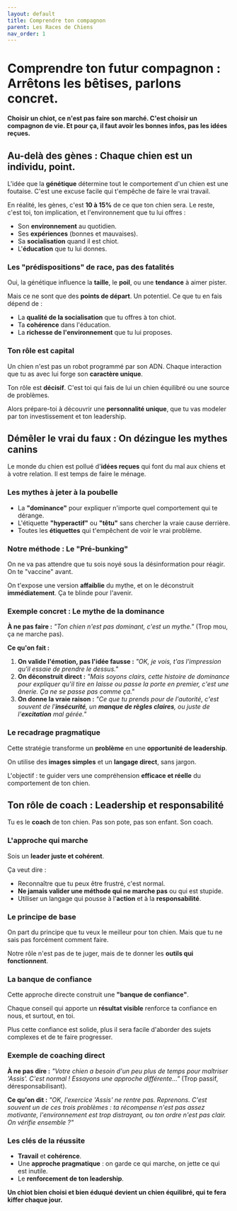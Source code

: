 ```yaml
---
layout: default
title: Comprendre ton compagnon
parent: Les Races de Chiens
nav_order: 1
---
```


# Comprendre ton futur compagnon : Arrêtons les bêtises, parlons concret.

**Choisir un chiot, ce n'est pas faire son marché. C'est choisir un compagnon de vie. Et pour ça, il faut avoir les bonnes infos, pas les idées reçues.**

## Au-delà des gènes : Chaque chien est un individu, point.

L'idée que la **génétique** détermine tout le comportement d'un chien est une foutaise. C'est une excuse facile qui t'empêche de faire le vrai travail.

En réalité, les gènes, c'est **10 à 15%** de ce que ton chien sera. Le reste, c'est toi, ton implication, et l'environnement que tu lui offres :

*   Son **environnement** au quotidien.
*   Ses **expériences** (bonnes et mauvaises).
*   Sa **socialisation** quand il est chiot.
*   L'**éducation** que tu lui donnes.

### Les "prédispositions" de race, pas des fatalités

Oui, la génétique influence la **taille**, le **poil**, ou une **tendance** à aimer pister.

Mais ce ne sont que des **points de départ**. Un potentiel. Ce que tu en fais dépend de :

*   La **qualité de la socialisation** que tu offres à ton chiot.
*   Ta **cohérence** dans l'éducation.
*   La **richesse de l'environnement** que tu lui proposes.

### Ton rôle est capital

Un chien n'est pas un robot programmé par son ADN. Chaque interaction que tu as avec lui forge son **caractère unique**.

Ton rôle est **décisif**. C'est toi qui fais de lui un chien équilibré ou une source de problèmes.

Alors prépare-toi à découvrir une **personnalité unique**, que tu vas modeler par ton investissement et ton leadership.

## Démêler le vrai du faux : On dézingue les mythes canins

Le monde du chien est pollué d'**idées reçues** qui font du mal aux chiens et à votre relation. Il est temps de faire le ménage.

### Les mythes à jeter à la poubelle

*   La **"dominance"** pour expliquer n'importe quel comportement qui te dérange.
*   L'étiquette **"hyperactif"** ou **"têtu"** sans chercher la vraie cause derrière.
*   Toutes les **étiquettes** qui t'empêchent de voir le vrai problème.

### Notre méthode : Le "Pré-bunking"

On ne va pas attendre que tu sois noyé sous la désinformation pour réagir. On te "vaccine" avant.

On t'expose une version **affaiblie** du mythe, et on le déconstruit **immédiatement**. Ça te blinde pour l'avenir.

### Exemple concret : Le mythe de la dominance

**À ne pas faire :** *"Ton chien n'est pas dominant, c'est un mythe."* (Trop mou, ça ne marche pas).

**Ce qu'on fait :**

1.  **On valide l'émotion, pas l'idée fausse :** *"OK, je vois, t'as l'impression qu'il essaie de prendre le dessus."*
2.  **On déconstruit direct :** *"Mais soyons clairs, cette histoire de dominance pour expliquer qu'il tire en laisse ou passe la porte en premier, c'est une ânerie. Ça ne se passe pas comme ça."*
3.  **On donne la vraie raison :** *"Ce que tu prends pour de l'autorité, c'est souvent de l'**insécurité**, un **manque de règles claires**, ou juste de l'**excitation** mal gérée."*

### Le recadrage pragmatique

Cette stratégie transforme un **problème** en une **opportunité de leadership**.

On utilise des **images simples** et un **langage direct**, sans jargon.

L'objectif : te guider vers une compréhension **efficace et réelle** du comportement de ton chien.

## Ton rôle de coach : Leadership et responsabilité

Tu es le **coach** de ton chien. Pas son pote, pas son enfant. Son coach.

### L'approche qui marche

Sois un **leader juste et cohérent**.

Ça veut dire :

*   Reconnaître que tu peux être frustré, c'est normal.
*   **Ne jamais valider une méthode qui ne marche pas** ou qui est stupide.
*   Utiliser un langage qui pousse à l'**action** et à la **responsabilité**.

### Le principe de base

On part du principe que tu veux le meilleur pour ton chien. Mais que tu ne sais pas forcément comment faire.

Notre rôle n'est pas de te juger, mais de te donner les **outils qui fonctionnent**.

### La banque de confiance

Cette approche directe construit une **"banque de confiance"**.

Chaque conseil qui apporte un **résultat visible** renforce ta confiance en nous, et surtout, en toi.

Plus cette confiance est solide, plus il sera facile d'aborder des sujets complexes et de te faire progresser.

### Exemple de coaching direct

**À ne pas dire :** *"Votre chien a besoin d'un peu plus de temps pour maîtriser 'Assis'. C'est normal ! Essayons une approche différente..."* (Trop passif, déresponsabilisant).

**Ce qu'on dit :** *"OK, l'exercice 'Assis' ne rentre pas. Reprenons. C'est souvent un de ces trois problèmes : ta récompense n'est pas assez motivante, l'environnement est trop distrayant, ou ton ordre n'est pas clair. On vérifie ensemble ?"*

### Les clés de la réussite

*   **Travail** et **cohérence**.
*   Une **approche pragmatique** : on garde ce qui marche, on jette ce qui est inutile.
*   Le **renforcement de ton leadership**.

**Un chiot bien choisi et bien éduqué devient un chien équilibré, qui te fera kiffer chaque jour.** 
